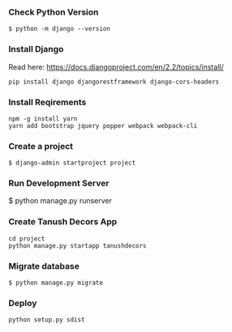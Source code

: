 

### Check Python Version
    $ python -m django --version

### Install Django
Read here: https://docs.djangoproject.com/en/2.2/topics/install/

    pip install django djangorestframework django-cors-headers

### Install Reqirements

    npm -g install yarn
    yarn add bootstrap jquery popper webpack webpack-cli

### Create a project

    $ django-admin startproject project

### Run Development Server

   $ python manage.py runserver

### Create Tanush Decors App

    cd project
    python manage.py startapp tanushdecors

### Migrate database

    $ python manage.py migrate

### Deploy

    python setup.py sdist
